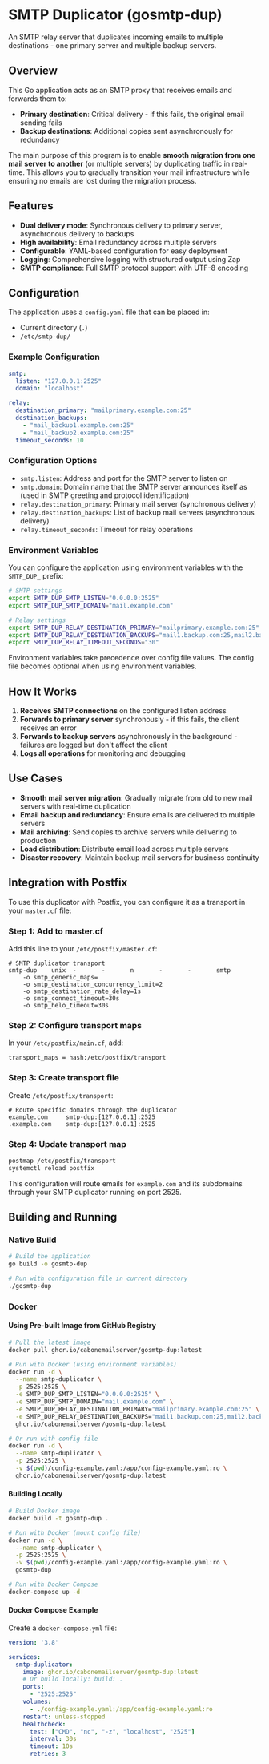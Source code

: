 # SMTP Duplicator (gosmtp-dup)

An SMTP relay server that duplicates incoming emails to multiple destinations - one primary server and multiple backup servers.

## Overview

This Go application acts as an SMTP proxy that receives emails and forwards them to:
- **Primary destination**: Critical delivery - if this fails, the original email sending fails
- **Backup destinations**: Additional copies sent asynchronously for redundancy

The main purpose of this program is to enable **smooth migration from one mail server to another** (or multiple servers) by duplicating traffic in real-time. This allows you to gradually transition your mail infrastructure while ensuring no emails are lost during the migration process.

## Features

- **Dual delivery mode**: Synchronous delivery to primary server, asynchronous delivery to backups
- **High availability**: Email redundancy across multiple servers
- **Configurable**: YAML-based configuration for easy deployment
- **Logging**: Comprehensive logging with structured output using Zap
- **SMTP compliance**: Full SMTP protocol support with UTF-8 encoding

## Configuration

The application uses a `config.yaml` file that can be placed in:
- Current directory (`.`)
- `/etc/smtp-dup/`

### Example Configuration

```yaml
smtp:
  listen: "127.0.0.1:2525"
  domain: "localhost"

relay:
  destination_primary: "mailprimary.example.com:25"
  destination_backups:
    - "mail_backup1.example.com:25"
    - "mail_backup2.example.com:25"
  timeout_seconds: 10
```

### Configuration Options

- `smtp.listen`: Address and port for the SMTP server to listen on
- `smtp.domain`: Domain name that the SMTP server announces itself as (used in SMTP greeting and protocol identification)
- `relay.destination_primary`: Primary mail server (synchronous delivery)
- `relay.destination_backups`: List of backup mail servers (asynchronous delivery)
- `relay.timeout_seconds`: Timeout for relay operations

### Environment Variables

You can configure the application using environment variables with the `SMTP_DUP_` prefix:

```bash
# SMTP settings
export SMTP_DUP_SMTP_LISTEN="0.0.0.0:2525"
export SMTP_DUP_SMTP_DOMAIN="mail.example.com"

# Relay settings
export SMTP_DUP_RELAY_DESTINATION_PRIMARY="mailprimary.example.com:25"
export SMTP_DUP_RELAY_DESTINATION_BACKUPS="mail1.backup.com:25,mail2.backup.com:25"
export SMTP_DUP_RELAY_TIMEOUT_SECONDS="30"
```

Environment variables take precedence over config file values. The config file becomes optional when using environment variables.

## How It Works

1. **Receives SMTP connections** on the configured listen address
2. **Forwards to primary server** synchronously - if this fails, the client receives an error
3. **Forwards to backup servers** asynchronously in the background - failures are logged but don't affect the client
4. **Logs all operations** for monitoring and debugging

## Use Cases

- **Smooth mail server migration**: Gradually migrate from old to new mail servers with real-time duplication
- **Email backup and redundancy**: Ensure emails are delivered to multiple servers
- **Mail archiving**: Send copies to archive servers while delivering to production
- **Load distribution**: Distribute email load across multiple servers
- **Disaster recovery**: Maintain backup mail servers for business continuity

## Integration with Postfix

To use this duplicator with Postfix, you can configure it as a transport in your `master.cf` file:

### Step 1: Add to master.cf

Add this line to your `/etc/postfix/master.cf`:

```
# SMTP duplicator transport
smtp-dup    unix  -       -       n       -       -       smtp
    -o smtp_generic_maps=
    -o smtp_destination_concurrency_limit=2
    -o smtp_destination_rate_delay=1s
    -o smtp_connect_timeout=30s
    -o smtp_helo_timeout=30s
```

### Step 2: Configure transport maps

In your `/etc/postfix/main.cf`, add:

```
transport_maps = hash:/etc/postfix/transport
```

### Step 3: Create transport file

Create `/etc/postfix/transport`:

```
# Route specific domains through the duplicator
example.com     smtp-dup:[127.0.0.1]:2525
.example.com    smtp-dup:[127.0.0.1]:2525
```

### Step 4: Update transport map

```bash
postmap /etc/postfix/transport
systemctl reload postfix
```

This configuration will route emails for `example.com` and its subdomains through your SMTP duplicator running on port 2525.

## Building and Running

### Native Build

```bash
# Build the application
go build -o gosmtp-dup

# Run with configuration file in current directory
./gosmtp-dup
```

### Docker

#### Using Pre-built Image from GitHub Registry

```bash
# Pull the latest image
docker pull ghcr.io/cabonemailserver/gosmtp-dup:latest

# Run with Docker (using environment variables)
docker run -d \
  --name smtp-duplicator \
  -p 2525:2525 \
  -e SMTP_DUP_SMTP_LISTEN="0.0.0.0:2525" \
  -e SMTP_DUP_SMTP_DOMAIN="mail.example.com" \
  -e SMTP_DUP_RELAY_DESTINATION_PRIMARY="mailprimary.example.com:25" \
  -e SMTP_DUP_RELAY_DESTINATION_BACKUPS="mail1.backup.com:25,mail2.backup.com:25" \
  ghcr.io/cabonemailserver/gosmtp-dup:latest

# Or run with config file
docker run -d \
  --name smtp-duplicator \
  -p 2525:2525 \
  -v $(pwd)/config-example.yaml:/app/config-example.yaml:ro \
  ghcr.io/cabonemailserver/gosmtp-dup:latest
```

#### Building Locally

```bash
# Build Docker image
docker build -t gosmtp-dup .

# Run with Docker (mount config file)
docker run -d \
  --name smtp-duplicator \
  -p 2525:2525 \
  -v $(pwd)/config-example.yaml:/app/config-example.yaml:ro \
  gosmtp-dup

# Run with Docker Compose
docker-compose up -d
```

#### Docker Compose Example

Create a `docker-compose.yml` file:

```yaml
version: '3.8'

services:
  smtp-duplicator:
    image: ghcr.io/cabonemailserver/gosmtp-dup:latest
    # Or build locally: build: .
    ports:
      - "2525:2525"
    volumes:
      - ./config-example.yaml:/app/config-example.yaml:ro
    restart: unless-stopped
    healthcheck:
      test: ["CMD", "nc", "-z", "localhost", "2525"]
      interval: 30s
      timeout: 10s
      retries: 3
```

